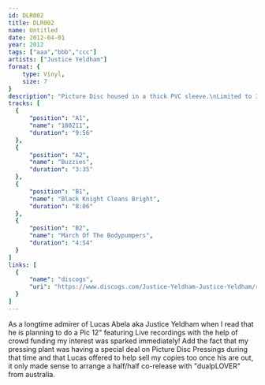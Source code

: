 ```yaml
---
id: DLR002
title: DLR002
name: Untitled
date: 2012-04-01
year: 2012
tags: ["aaa","bbb","ccc"]
artists: ["Justice Yeldham"]
format: {
    type: Vinyl,
    size: 7
}
description": "Picture Disc housed in a thick PVC sleeve.\nLimited to 300 copies."
tracks: [
  {
      "position": "A1",
      "name": "180211",
      "duration": "9:56"
  },
  {
      "position": "A2",
      "name": "Buzzies",
      "duration": "3:35"
  },
  {
      "position": "B1",
      "name": "Black Knight Cleans Bright",
      "duration": "8:06"
  },
  {
      "position": "B2",
      "name": "March Of The Bodypumpers",
      "duration": "4:54"
  }
]
links: [
  {
      "name": "discogs",
      "uri": "https://www.discogs.com/Justice-Yeldham-Justice-Yeldham/release/3505367"
  }
]
---
```

As a longtime admirer of Lucas Abela aka Justice Yeldham when I read that he is planning to do a Pic 12\" featuring Live recordings with the help of crowd funding my interest was sparked immediately! Add the fact that my pressing plant was having a special deal on Picture Disc Pressings during that time and that Lucas offered to help sell my copies too once his are out, it only made sense to arrange a half/half co-release with \"dualpLOVER\" from australia.
